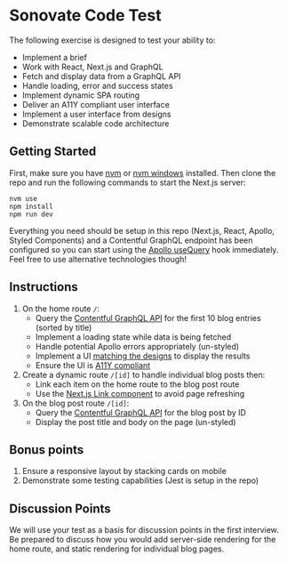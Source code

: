 # Sonovate Code Test

The following exercise is designed to test your ability to:

- Implement a brief
- Work with React, Next.js and GraphQL
- Fetch and display data from a GraphQL API
- Handle loading, error and success states
- Implement dynamic SPA routing
- Deliver an A11Y compliant user interface
- Implement a user interface from designs
- Demonstrate scalable code architecture 

## Getting Started

First, make sure you have [nvm](https://github.com/nvm-sh/nvm) or [nvm windows](https://github.com/coreybutler/nvm-windows) installed. Then clone the repo and run the following commands to start the Next.js server:

```
nvm use
npm install
npm run dev
```

Everything you need should be setup in this repo (Next.js, React, Apollo, Styled Components) and a Contentful GraphQL endpoint has been configured so you can start using the [Apollo useQuery](https://www.apollographql.com/docs/react/data/queries/) hook immediately. Feel free to use alternative technologies though!

## Instructions

1. On the home route `/`:
    - Query the [Contentful GraphQL API](https://graphql.contentful.com/content/v1/spaces/jgxvzzx7ps77/explore?access_token=AEf7QMYxPL9rGzq0iYw8vNWzbRvGEhLrtPXHYWYYE_I) for the first 10 blog entries (sorted by title)
    - Implement a loading state while data is being fetched
    - Handle potential Apollo errors appropriately (un-styled)
    - Implement a UI [matching the designs](https://www.figma.com/file/1y86C0LvrMVr5sR1G3952g/UI-Code-Test?node-id=0%3A1) to display the results
    - Ensure the UI is [A11Y compliant](https://www.a11yproject.com/checklist/)
2. Create a dynamic route `/[id]` to handle individual blog posts then:
    - Link each item on the home route to the blog post route
    - Use the [Next.js Link component](https://nextjs.org/docs/api-reference/next/link) to avoid page refreshing
3. On the blog post route `/[id]`:
    - Query the [Contentful GraphQL API](https://graphql.contentful.com/content/v1/spaces/jgxvzzx7ps77/explore?access_token=AEf7QMYxPL9rGzq0iYw8vNWzbRvGEhLrtPXHYWYYE_I) for the blog post by ID
    - Display the post title and body on the page (un-styled)

## Bonus points

1. Ensure a responsive layout by stacking cards on mobile
2. Demonstrate some testing capabilities (Jest is setup in the repo)

## Discussion Points

We will use your test as a basis for discussion points in the first interview. Be prepared to discuss how you would add server-side rendering for the home route, and static rendering for individual blog pages.
